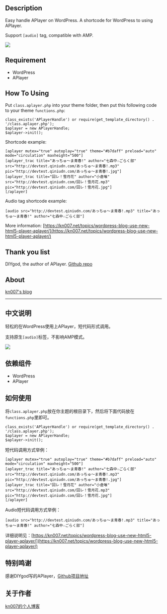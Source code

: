 ## Description
Easy handle APlayer on WordPress. A shortcode for WordPress to using APlayer.

Support `[audio]` tag, compatible with AMP.

<a href="https://github.com/kn007/APlayerHandle/blob/master/LICENSE"><img src="https://img.shields.io/badge/license-MIT-green.svg?style=flat"></a>

## Requirement

* WordPress
* APlayer

## How To Using

Put `class.aplayer.php` into your theme folder, then put this following code to your theme `functions.php`:
```
class_exists('APlayerHandle') or require(get_template_directory() . '/class.aplayer.php');
$aplayer = new APlayerHandle;
$aplayer->init();
```

Shortcode example:
```
[aplayer mutex="true" autoplay="true" theme="#b7daff" preload="auto" mode="circulation" maxheight="500"]
[aplayer_trac title="あっちゅ～ま青春!" author="七森中☆ごらく部" src="http://devtest.qiniudn.com/あっちゅ～ま青春!.mp3" pic="http://devtest.qiniudn.com/あっちゅ～ま青春!.jpg"]
[aplayer_trac title="回レ！雪月花" author="小倉唯" src="http://devtest.qiniudn.com/回レ！雪月花.mp3" pic="http://devtest.qiniudn.com/回レ！雪月花.jpg"]
[/aplayer]
```

Audio tag shortcode example:
```
[audio src="http://devtest.qiniudn.com/あっちゅ～ま青春!.mp3" title="あっちゅ～ま青春!" author="七森中☆ごらく部"]
```

More information: [https://kn007.net/topics/wordpress-blog-use-new-html5-player-aplayer/](https://kn007.net/topics/wordpress-blog-use-new-html5-player-aplayer/) 

## Thank you list

DIYgod, the author of APlayer. [Github repo](https://github.com/MoePlayer/APlayer)

## About

[kn007's blog](https://kn007.net) 

***

## 中文说明
轻松的在WordPress使用上APlayer，短代码形式调用。

支持原生`[audio]`标签，不影响AMP模式。

<a href="https://github.com/kn007/APlayerHandle/blob/master/LICENSE"><img src="https://img.shields.io/badge/license-MIT-green.svg?style=flat"></a>

## 依赖组件

* WordPress
* APlayer

## 如何使用

将`class.aplayer.php`放在你主题的根目录下，然后将下面代码放在`functions.php`里即可。
```
class_exists('APlayerHandle') or require(get_template_directory() . '/class.aplayer.php');
$aplayer = new APlayerHandle;
$aplayer->init();
```

短代码调用方式举例：
```
[aplayer mutex="true" autoplay="true" theme="#b7daff" preload="auto" mode="circulation" maxheight="500"]
[aplayer_trac title="あっちゅ～ま青春!" author="七森中☆ごらく部" src="http://devtest.qiniudn.com/あっちゅ～ま青春!.mp3" pic="http://devtest.qiniudn.com/あっちゅ～ま青春!.jpg"]
[aplayer_trac title="回レ！雪月花" author="小倉唯" src="http://devtest.qiniudn.com/回レ！雪月花.mp3" pic="http://devtest.qiniudn.com/回レ！雪月花.jpg"]
[/aplayer]
```

Audio短代码调用方式举例：
```
[audio src="http://devtest.qiniudn.com/あっちゅ～ま青春!.mp3" title="あっちゅ～ま青春!" author="七森中☆ごらく部"]
```

详细说明见：[https://kn007.net/topics/wordpress-blog-use-new-html5-player-aplayer/](https://kn007.net/topics/wordpress-blog-use-new-html5-player-aplayer/) 

## 特别鸣谢

感谢DIYgod写的APlayer，[Github项目地址](https://github.com/MoePlayer/APlayer)

## 关于作者

[kn007的个人博客](https://kn007.net) 
